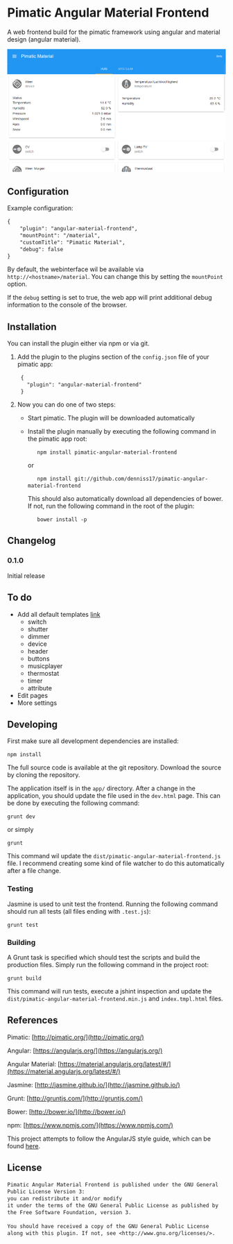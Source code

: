# Pimatic Angular Material Frontend
A web frontend build for the pimatic framework using angular and material design (angular material).

![](screenshot.png)

## Configuration
Example configuration:
	
	{
      	"plugin": "angular-material-frontend",
		"mountPoint": "/material",
		"customTitle": "Pimatic Material",
		"debug": false
    }

By default, the webinterface wil be available via `http://<hostname>/material`. You can change this by setting the `mountPoint` option.

If the `debug` setting is set to true, the web app will print additional debug information to the console of the browser.

## Installation
You can install the plugin either via npm or via git.

1. Add the plugin to the plugins section of the `config.json` file of your pimatic app:

	    {
	      "plugin": "angular-material-frontend"
	    }

2. Now you can do one of two steps:
   - Start pimatic. The plugin will be downloaded automatically
   - Install the plugin manually by executing the following command in the pimatic app root:

    		npm install pimatic-angular-material-frontend

		or

			npm install git://github.com/denniss17/pimatic-angular-material-frontend

		This should also automatically download all dependencies of bower. If not, run the following command in the root of the plugin:

    		bower install -p

## Changelog

### 0.1.0
Initial release

## To do
- Add all default templates [link](https://github.com/pimatic/pimatic-mobile-frontend/blob/master/app/views/pages/index.jade)
	- switch
	- shutter
	- dimmer
	- device
	- header
	- buttons
	- musicplayer
	- thermostat
	- timer
	- attribute
- Edit pages
- More settings

## Developing
First make sure all development dependencies are installed:

	npm install

The full source code is available at the git repository. Download the source by cloning the repository.

The application itself is in the `app/` directory. After a change in the application, you should update the file used in the `dev.html` page. This can be done by executing the following command:

	grunt dev

or simply

	grunt

This command wil update the `dist/pimatic-angular-material-frontend.js` file. I recommend creating some kind of file watcher to do this automatically after a file change.

### Testing
Jasmine is used to unit test the frontend. Running the following command should run all tests (all files ending with `.test.js`):

    grunt test

### Building
A Grunt task is specified which should test the scripts and build the production files. Simply run the following command in the project root:

    grunt build

This command will run tests, execute a jshint inspection and update the `dist/pimatic-angular-material-frontend.min.js` and `index.tmpl.html` files.

## References
Pimatic: [http://pimatic.org/](http://pimatic.org/)

Angular: [https://angularjs.org/](https://angularjs.org/)

Angular Material: [https://material.angularjs.org/latest/#/](https://material.angularjs.org/latest/#/)

Jasmine: [http://jasmine.github.io/](http://jasmine.github.io/)

Grunt: [http://gruntjs.com/](http://gruntjs.com/)

Bower: [http://bower.io/](http://bower.io/)

npm: [https://www.npmjs.com/](https://www.npmjs.com/)

This project attempts to follow the AngularJS style guide, which can be found [here](https://github.com/mgechev/angularjs-style-guide).

## License

	Pimatic Angular Material Frontend is published under the GNU General Public License Version 3:
	you can redistribute it and/or modify
	it under the terms of the GNU General Public License as published by
	the Free Software Foundation, version 3.
	
	You should have received a copy of the GNU General Public License
	along with this plugin. If not, see <http://www.gnu.org/licenses/>.
